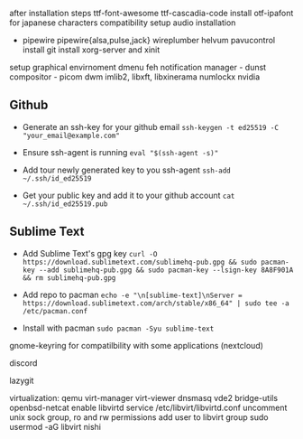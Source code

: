 after installation steps
ttf-font-awesome
ttf-cascadia-code
install otf-ipafont for japanese characters compatibility
setup audio installation
- pipewire pipewire{alsa,pulse,jack} wireplumber helvum pavucontrol
install git
install xorg-server and xinit

setup graphical envirnoment
dmenu
feh
notification manager - dunst
compositor - picom
dwm
imlib2, libxft, libxinerama
numlockx
nvidia

## Github

- Generate an ssh-key for your github email
`ssh-keygen -t ed25519 -C "your_email@example.com"`

- Ensure ssh-agent is running
`eval "$(ssh-agent -s)"`

- Add tour newly generated key to you ssh-agent
`ssh-add ~/.ssh/id_ed25519`

- Get your public key and add it to your github account
`cat ~/.ssh/id_ed25519.pub`

## Sublime Text

- Add Sublime Text's gpg key
`curl -O https://download.sublimetext.com/sublimehq-pub.gpg && sudo pacman-key --add sublimehq-pub.gpg && sudo pacman-key --lsign-key 8A8F901A && rm sublimehq-pub.gpg`

- Add repo to pacman
`echo -e "\n[sublime-text]\nServer = https://download.sublimetext.com/arch/stable/x86_64" | sudo tee -a /etc/pacman.conf`

- Install with pacman
`sudo pacman -Syu sublime-text`

gnome-keyring for compatilbility with some applications (nextcloud)

discord

lazygit

virtualization:
qemu virt-manager virt-viewer dnsmasq vde2 bridge-utils openbsd-netcat
enable libvirtd service
/etc/libvirt/libvirtd.conf uncomment unix sock group, ro and rw permissions
add user to libvirt group sudo usermod -aG libvirt nishi
